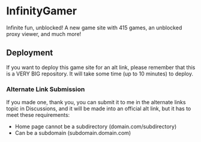 # InfinityGamer

Infinite fun, unblocked!
A new game site with 415 games, an unblocked proxy viewer, and much more!

## Deployment

If you want to deploy this game site for an alt link, please remember that this is a VERY BIG repository. It will take some time (up to 10 minutes) to deploy.

### Alternate Link Submission

If you made one, thank you, you can submit it to me in the alternate links topic in Discussions, and it will be made into an official alt link, but it has to meet these requirements:

- Home page cannot be a subdirectory (domain.com/subdirectory)
- Can be a subdomain (subdomain.domain.com)